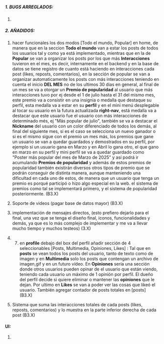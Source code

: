 ##### **1. BUGS ARREGLADOS:**
1. 



##### **2. AÑADIDOS:**

1. hacer funcionales los dos modos [Todo el mundo, Popular]  en home, de manera que en la seccion **Todo el mundo** van a estar los posts de todos los usuarios tal y como ya está implementado, mientras que en la de **Popular** se van a organizar los posts por los que más **Interacciones** tuvieron en el mes, es decir, internamente en el backend y en la base de datos se tiene registro de cuanto está haciendo en interacciones cada post (likes, reposts, comentarios), en la sección de popular se van a organizar automaticamente los posts con más interacciones teniendo en cuenta el inicio **DEL MES** no de los ultimos 30 dias en general, al final de un mes se va a otorgar un **Premio de popularidad** al usuario que más interacciones tuvo por ej desde el 1 de julio hasta el 31 del mismo mes, este premio va a consistir en una insignia o medalla que destaque su perfil, esta medalla va a estar en su **perfil** y en el mini menú desplegable al tocar su usuario en la futura actualizada **right-nav**, está medalla va a destacar que este usuario fue el usuario con más interacciones de determinado més, ej "Más popular de julio", también se va a destacar el **Nickname** del usuario con un color diferenciado de todos los demás, al final del siguiente mes, si es el caso se selecciona un nuevo ganador o si es el mismo sigue con el premio un mes más, los premios que gane un usuario se van a quedar guardados y demostrados en su perfil, por ejemplo si un usuario gana en Marzo y en Abril lo gana otro, el que gano en marzo en su perfil y mini perfil se va a quedar guardado como "Poster más popular del mes de Marzo de 2025" y así podrá ir acumulando **Premios de popularidad** y además de estos premios de popularidad también existirán diversos otros tipos de premio que se podrán conseguir de distinta manera, aunque manteniendo una dificultad en cada uno de estos, de manera que un usuario que tenga un premio es porqué participó o hizo algo especial en la web. el sistema de premios como tal se implementará primero, y el sistema de popularidad posteriormente.   (B3.X)
   
2. Soporte de videos (pagar base de datos mayor) (B3.X)
   
3. implementación de mensajes directos, (esto prefiero dejarlo para el final, una vez que se tenga el diseño final, iconos, funcionalidades y demás, ya que es lo más complejo de implementar y me va a llevar mucho tiempo y muchos testeos) (3.X)
   
4. 7. en **profile** debajo del box del perfil añadir sección de 4 seleccionables [Posts, Multimedia, Opiniones, Likes] : Tal que en **posts** se vean todos los posts del usuario, tanto de texto como de imagen y en **Multimedia** solo los posts que contengan un archivo de imagen,gif y en un futuro vídeo. En **Opiniones** sería una sección donde otros usuarios pueden opinar de el usuario que están viendo, teniendo cada usuario un máximo de 1 opinión por perfil. El dueño del perfil decide si quiere eliminar o mantener las **opiniones** que le dejan. Por ultimo en **Likes** se van a poder ver las cosas que likeó el usuario. También agregar contador de posts totales en [posts] (B3.X)
   
5. Sistema que suma las interacciones totales de cada posts (likes, reposts, comentarios) y lo muestra en la parte inferior derecha de cada post (B3.X)
  


#### **UI:**

1. 




